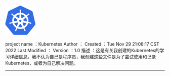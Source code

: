  <img src="images/kubernetes.png" alt="kubernetes" style="zoom: 33%;" />

project name	  ：Kubernetes
Author				 ：
Created		  	 ：Tue Nov 29 21:08:17 CST 2022
Last Modified 	：
Version				：1.0
描述			 		 ：这是有关我创建的Kubernetes的学习详细信息。我不认为自己是程序员，我创建这些文件是为了尝试使用和记录Kubernetes，或者为自己解决问题。

---



